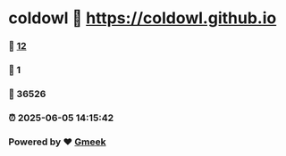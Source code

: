 # coldowl :link: https://coldowl.github.io 
### :page_facing_up: [12](https://coldowl.github.io/tag.html) 
### :speech_balloon: 1 
### :hibiscus: 36526 
### :alarm_clock: 2025-06-05 14:15:42 
### Powered by :heart: [Gmeek](https://github.com/Meekdai/Gmeek)

